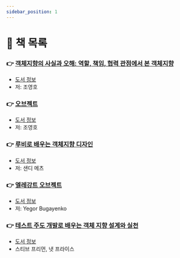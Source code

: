 ```yaml
---
sidebar_position: 1
---
```


# 🚀 책 목록

### 👉 [객체지향의 사실과 오해: 역할, 책임, 협력 관점에서 본 객체지향](/docs/object-oriented/facts-and-misunderstandings/table-of-contents)
- [도서 정보](http://www.yes24.com/Product/Goods/18249021)
- 저: 조영호

### 👉 [오브젝트](/docs/object-oriented/object/table-of-contents)
- [도서 정보](http://www.yes24.com/Product/Goods/74219491)
- 저: 조영호

### 👉 [루비로 배우는 객체지향 디자인](/docs/object-oriented/design-in-ruby/table-of-contents)
- [도서 정보](http://www.yes24.com/Product/Goods/15254976)
- 저: 샌디 메츠

### 👉 [엘레강트 오브젝트](/docs/object-oriented/elegant-object/table-of-contents)
- [도서 정보](http://www.yes24.com/Product/Goods/96193044)
- 저: Yegor Bugayenko

### 👉 [테스트 주도 개발로 배우는 객체 지향 설계와 실천](/docs/object-oriented/growing-object-oriented-software-guided-by-tests/table-of-contents)
- [도서 정보](http://www.yes24.com/Product/Goods/9008455)
- 스티브 프리먼, 냇 프라이스
